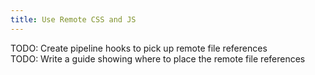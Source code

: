 ```yaml
---
title: Use Remote CSS and JS
---
```

<div class="alert alert-danger" role="alert">
  TODO: Create pipeline hooks to pick up remote file references
</div>
<div class="alert alert-danger" role="alert">
  TODO: Write a guide showing where to place the remote file references
</div>